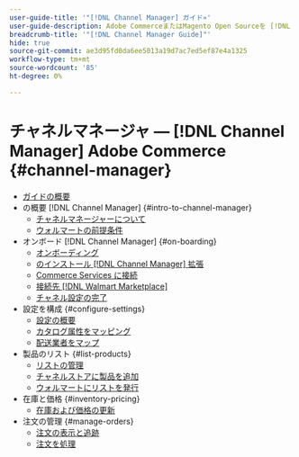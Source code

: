 ```yaml
---
user-guide-title: '"[!DNL Channel Manager] ガイド»'
user-guide-description: Adobe CommerceまたはMagento Open Sourceを [!DNL Walmart Marketplace]Seller Central] アカウント
breadcrumb-title: '"[!DNL Channel Manager Guide]"'
hide: true
source-git-commit: ae3d95fd0da6ee5013a19d7ac7ed5ef87e4a1325
workflow-type: tm+mt
source-wordcount: '85'
ht-degree: 0%

---
```



# チャネルマネージャ — [!DNL Channel Manager] Adobe Commerce {#channel-manager}

- [ガイドの概要](guide-overview.md)
- の概要 [!DNL Channel Manager] {#intro-to-channel-manager}
   - [チャネルマネージャーについて](overview.md)
   - [ウォルマートの前提条件](walmart-prerequisites.md)
- オンボード [!DNL Channel Manager] {#on-boarding}
   - [オンボーディング](onboard.md)
   - [のインストール [!DNL Channel Manager] 拡張](install.md)
   - [Commerce Services に接続](connect.md)
   - [接続先 [!DNL Walmart Marketplace]](connect-marketplace.md)
   - [チャネル設定の完了](complete-store-setup.md)
- 設定を構成 {#configure-settings}
   - [設定の概要](settings-overview.md)
   - [カタログ属性をマッピング](map-catalog-attributes.md)
   - [配送業者をマップ](map-shipping-carriers.md)
- 製品のリスト {#list-products}
   - [リストの管理](manage-listings.md)
   - [チャネルストアに製品を追加](add-products-to-channel-store.md)
   - [ウォルマートにリストを発行](publish-listings-to-marketplace.md)
- 在庫と価格 {#inventory-pricing}
   - [在庫および価格の更新](inventory-and-price-updates.md)
- 注文の管理 {#manage-orders}
   - [注文の表示と追跡](manage-orders.md)
   - [注文を処理](process-orders.md)

